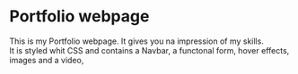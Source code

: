 # Portfolio webpage 
This is my Portfolio webpage. 
It gives you na impression of my skills.
<br>It is styled whit CSS and contains a Navbar, a functonal form, hover effects, images and a video, 
